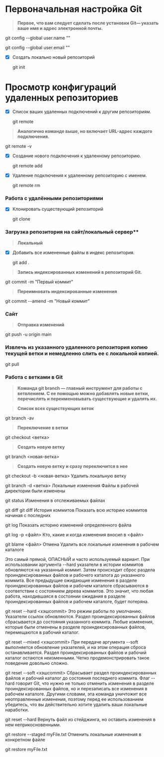 # Первоначальная настройка Git
> **Первое, что вам следует сделать после установки Git— указать ваше имя и адрес электронной почты.**
  
  git config --global user.name ""
  
  git config --global user.email ""

- [X] Создать локально новый репозиторий

  git init

# Просмотр конфигураций удаленных репозиториев
- [X] Список ваших удаленных подключений к другим репозиториям.

  git remote

> **Аналогично команде выше, но включает URL-адрес каждого подключения.**

  git remote -v

- [X] Создание нового подключения к удаленному репозиторию.
  
  git remote add <name> <url>

- [X] Удаление подключения к удаленному репозиторию с именем.

  git remote rm <name>

### Работа с удалёнными репозиториями

- [X] Клонировать существующий репозиторий

  git clone <url>

### Загрузка репозитория на сайт/локальный сервер**
> **Локальный**

- [X] Добавить все измененные файлы в индекс репозитория.

  git add .
> **Запись индексированных изменений в репозиторий Git.**

  git commit -m "Первый коммит"
> **Переимновать индексированные изменения**

  git commit --amend -m "Новый коммит"
### Сайт
> **Отправка изменений**

  git push -u origin main
### Извлечь из указанного удаленного репозитория копию текущей ветки и немедленно слить ее с локальной копией.

  git pull
### Работа с ветками в Git
> **Команда git branch — главный инструмент для работы с ветвлением. С ее помощью можно добавлять новые ветки, перечислять и      переименовывать существующие и удалять их.**

> **Список всех существующих веток**

  git branch -av
> **Переключение в ветки**

  git checkout <ветка>
> **Создать новую ветку**

  git branch <новая-ветка>
> **Создать новую ветку и сразу переключится в нее**

  git checkout -b <новая-ветка>
Удалить локальную ветку

  git branch -d <ветка>
 Локальные изменения
Файлы в рабочей директории были изменены

  git status
Изменения в отслеживаемых файлах

  git diff
  git diff <commit1> <commit2>
 История коммитов
Показать всю историю коммитов начиная с последних

  git log
Показать историю изменений определенного файла

  git log -p <файл>
Кто, какие и когда изменения вносил в <файл>

  git blame <файл>
 Отмена
Удалить все локальные изменения в рабочем каталоге

Это самый прямой, ОПАСНЫЙ и часто используемый вариант. При использовании аргумента --hard указатели в истории коммитов обновляются на указанный коммит. Затем происходит сброс раздела проиндексированных файлов и рабочего каталога до указанного коммита. Все предыдущие ожидающие изменения в разделе проиндексированных файлов и рабочем каталоге сбрасываются в соответствии с состоянием дерева коммитов. Это значит, что любая работа, находившаяся в состоянии ожидания в разделе проиндексированных файлов и рабочем каталоге, будет потеряна.

git reset --hard <хэшcommit>
Это режим работы по умолчанию. Указатели ссылок обновляются. Раздел проиндексированных файлов сбрасывается до состояния указанного коммита. Любые изменения, которые были отменены в разделе проиндексированных файлов, перемещаются в рабочий каталог.

git reset --mixed <хэшcommit>
При передаче аргумента --soft выполняется обновление указателей, и на этом операция сброса останавливается. Раздел проиндексированных файлов и рабочий каталог остаются неизменными. Четко продемонстрировать такое поведение довольно сложно.

git reset --soft <хэшcommit>
Сбрасывает раздел проиндексированных файлов и рабочий каталог до состояния последнего коммита. Флаг --hard говорит Git, что нужно не только отменить изменения в разделе проиндексированных файлов, но и перезаписать все изменения в рабочем каталоге. Другими словами, эта команда уничтожит все неотправленные изменения, поэтому перед ее использованием убедитесь, что вы действительно хотите удалить ваши локальные наработки.

  git reset --hard
Вернуть файл из стейджинга, но оставить изменения в нем неприкосновенными.

  git restore --staged myFile.txt
Отменить локальные изменения в конкретном файле

  git restore myFile.txt